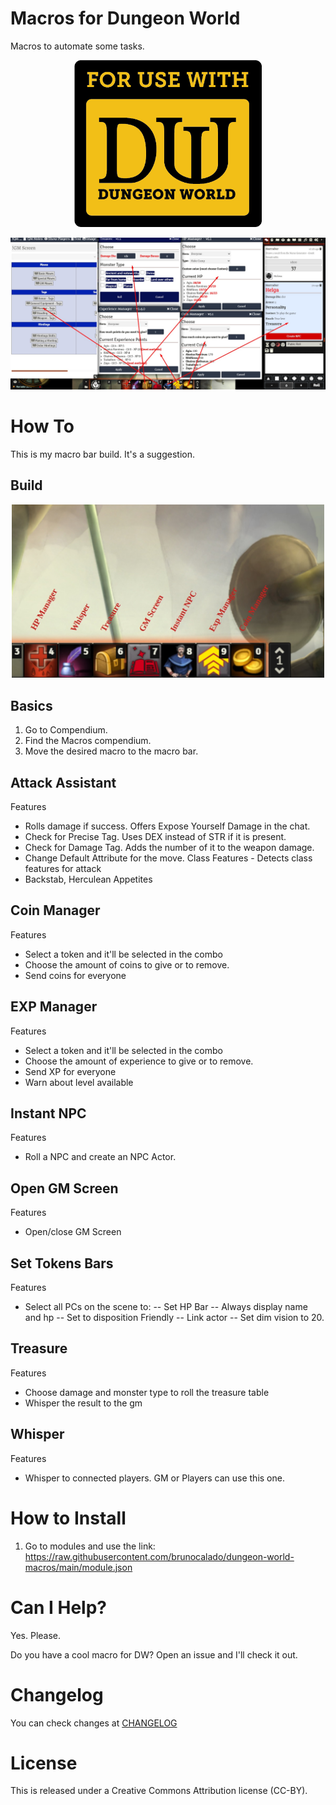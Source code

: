 # Macros for Dungeon World
Macros to automate some tasks.

<p align="center">
  <img width="300" src="images/guide/usedw.png">
</p>

<p align="center">
  <img width="900" src="images/guide/demo.jpg">
</p>

# How To
This is my macro bar build. It's a suggestion.

## Build
<p align="center">
  <img width="500" src="images/guide/build.jpg">
</p>

## Basics
1. Go to Compendium.
2. Find the Macros compendium.
3. Move the desired macro to the macro bar.

## Attack Assistant
Features
- Rolls damage if success. Offers Expose Yourself Damage in the chat.
- Check for Precise Tag. Uses DEX instead of STR if it is present.
- Check for Damage Tag. Adds the number of it to the weapon damage.
- Change Default Attribute for the move.
Class Features - Detects class features for attack
- Backstab, Herculean Appetites

## Coin Manager
Features
- Select a token and it'll be selected in the combo
- Choose the amount of coins to give or to remove.
- Send coins for everyone

## EXP Manager
Features
- Select a token and it'll be selected in the combo
- Choose the amount of experience to give or to remove.
- Send XP for everyone
- Warn about level available

## Instant NPC
Features
- Roll a NPC and create an NPC Actor.

## Open GM Screen
Features
- Open/close GM Screen

## Set Tokens Bars
Features
- Select all PCs on the scene to:
-- Set HP Bar
-- Always display name and hp
-- Set to disposition Friendly
-- Link actor
-- Set dim vision to 20.

## Treasure
Features
- Choose damage and monster type to roll the treasure table
- Whisper the result to the gm

## Whisper
Features
- Whisper to connected players. GM or Players can use this one.

# How to Install
1. Go to modules and use the link: 
https://raw.githubusercontent.com/brunocalado/dungeon-world-macros/main/module.json

# Can I Help?
Yes. Please.

Do you have a cool macro for DW? Open an issue and I'll check it out.

# Changelog
You can check changes at [CHANGELOG](CHANGELOG.md)

# License
This is released under a Creative Commons Attribution license (CC-BY).